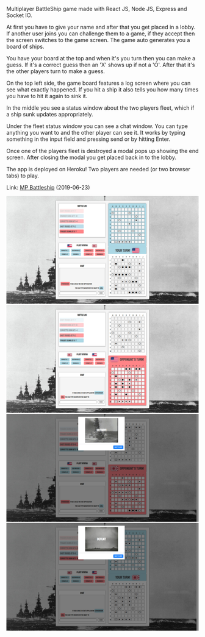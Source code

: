 Multiplayer BattleShip game made with React JS, Node JS, Express and Socket IO.

At first you have to give your name and after that you get placed in a lobby. If another user joins you can challenge them to a game, if they accept then the screen switches to the game screen. The game auto generates you a board of ships.

You have your board at the top and when it's you turn then you can make a guess. If it's a correct guess then an 'X' shows up if not a 'O'. After that it's the other players turn to make a guess. 

On the top left side, the game board features a log screen where you can see what exactly happened. If you hit a ship it also tells you how many times you have to hit it again to sink it. 

In the middle you see a status window about the two players fleet, which if a ship sunk updates appropriately. 

Under the fleet status window you can see a chat window. You can type anything you want to and the other player can see it. It works by typing something in the input field and pressing send or by hitting Enter.

Once one of the players fleet is destroyed a modal pops up showing the end screen. After closing the modal you get placed back in to the lobby.

The app is deployed on Heroku! Two players are needed (or two browser tabs) to play. 

Link: [MP Battleship](https://mp-battleship.herokuapp.com) (2019-06-23)

![App Preview](battleship.jpg)
![App Preview](battleship1.jpg)
![App Preview](battleship2.jpg)
![App Preview](battleship3.jpg)
